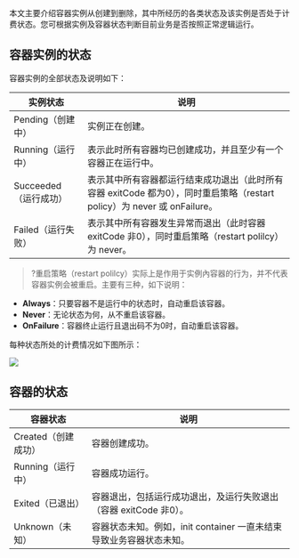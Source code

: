 
本文主要介绍容器实例从创建到删除，其中所经历的各类状态及该实例是否处于计费状态。您可根据实例及容器状态判断目前业务是否按照正常逻辑运行。

## 容器实例的状态

容器实例的全部状态及说明如下：

| 实例状态 | 说明 | 
|----------------|---------|
| Pending（创建中）| 实例正在创建。 |
| Running（运行中） | 表示此时所有容器均已创建成功，并且至少有一个容器正在运行中。 |
| Succeeded（运行成功） | 表示其中所有容器都运行结束成功退出（此时所有容器 exitCode 都为0），同时重启策略（restart policy）为 never 或 onFailure。 |
| Failed（运行失败） | 表示其中所有容器发生异常而退出（此时容器 exitCode 非0），同时重启策略（restart polilcy）为 never。 |

>?重启策略（restart polilcy）实际上是作用于实例內容器的行为，并不代表容器实例会被重启。主要有三种，如下说明：
- **Always**：只要容器不是运行中的状态时，自动重启该容器。
- **Never**：无论状态为何，从不重启该容器。
- **OnFailure**：容器终止运行且退出码不为0时，自动重启该容器。
 
每种状态所处的计费情况如下图所示：

![](https://main.qcloudimg.com/raw/057681f9bd16af19e1422f1b8a9c3725.png)

## 容器的状态

| 容器状态 | 说明 | 
|---------|---------|
| Created（创建成功） | 容器创建成功。 |
| Running（运行中） | 容器成功运行。 |
| Exited（已退出） | 容器退出，包括运行成功退出，及运行失败退出（容器 exitCode 非0）。|
| Unknown（未知） | 容器状态未知。例如，init container 一直未结束导致业务容器状态未知。|

